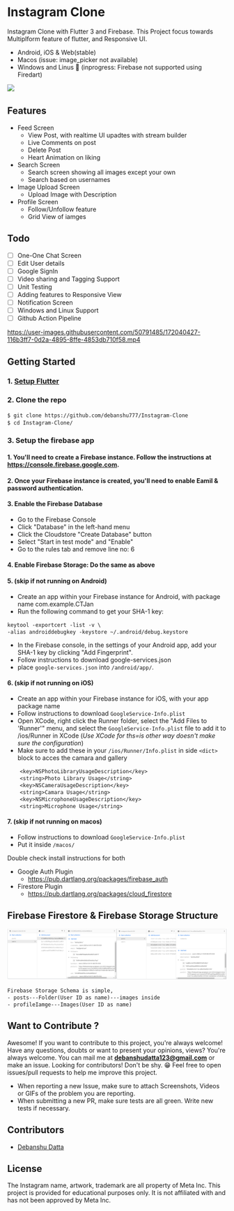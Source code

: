 # Instagram Clone

Instagram Clone with Flutter 3 and Firebase. This Project focus towards Multiplform feature of flutter, and Responsive UI. 

- Android, iOS & Web(stable)
- Macos (issue: image_picker not available)
- Windows and Linus 🚧 (inprogress: Firebase not supported using Firedart)

<img src="images/picture.png" width=1000/>

## Features
- Feed Screen
  - View Post, with realtime UI upadtes with stream builder
  - Live Comments on post
  - Delete Post
  - Heart Animation on liking
- Search Screen
  - Search screen showing all images except your own
  - Search based on usernames
- Image Upload Screen
  - Upload Image with Description
- Profile Screen
  - Follow/Unfollow feature
  - Grid View of iamges
  


## Todo
- [ ] One-One Chat Screen
- [ ] Edit User details
- [ ] Google SignIn
- [ ] Video sharing and Tagging Support
- [ ] Unit Testing
- [ ] Adding features to Responsive View
- [ ] Notification Screen
- [ ] Windows and Linux Support
- [ ] Github Action Pipeline

https://user-images.githubusercontent.com/50791485/172040427-116b3ff7-0d2a-4895-8ffe-4853db710f58.mp4


## Getting Started

### 1. [Setup Flutter](https://flutter.io/setup/)

### 2. Clone the repo

```sh
$ git clone https://github.com/debanshu777/Instagram-Clone
$ cd Instagram-Clone/
```

### 3. Setup the firebase app

#### 1. You'll need to create a Firebase instance. Follow the instructions at https://console.firebase.google.com.
#### 2. Once your Firebase instance is created, you'll need to enable Eamil & password authentication.


#### 3. Enable the Firebase Database
* Go to the Firebase Console
* Click "Database" in the left-hand menu
* Click the Cloudstore "Create Database" button
* Select "Start in test mode" and "Enable"
* Go to the rules tab and remove line no: 6

#### 4. Enable Firebase Storage: Do the same as above 

#### 5. (skip if not running on Android)

* Create an app within your Firebase instance for Android, with package name com.example.CTJan
* Run the following command to get your SHA-1 key:

```
keytool -exportcert -list -v \
-alias androiddebugkey -keystore ~/.android/debug.keystore
```

* In the Firebase console, in the settings of your Android app, add your SHA-1 key by clicking "Add Fingerprint".
* Follow instructions to download google-services.json
* place `google-services.json` into `/android/app/`.


#### 6. (skip if not running on iOS)

* Create an app within your Firebase instance for iOS, with your app package name
* Follow instructions to download `GoogleService-Info.plist`
* Open XCode, right click the Runner folder, select the "Add Files to 'Runner'" menu, and select the `GoogleService-Info.plist` file to add it to /ios/Runner in XCode (*Use XCode for ths=is other way doesn't make sure the configuration*)
* Make sure to add these in your `/ios/Runner/Info.plist` in side `<dict>` block to acces the camara and gallery
```
    <key>NSPhotoLibraryUsageDescription</key>
	<string>Photo Library Usage</string>
	<key>NSCameraUsageDescription</key>
	<string>Camara Usage</string>
	<key>NSMicrophoneUsageDescription</key>
	<string>Microphone Usage</string>
```
#### 7. (skip if not running on macos)
* Follow instructions to download `GoogleService-Info.plist`
* Put it inside `/macos/`

Double check install instructions for both
   - Google Auth Plugin
     - https://pub.dartlang.org/packages/firebase_auth
   - Firestore Plugin
     -  https://pub.dartlang.org/packages/cloud_firestore
  
## Firebase Firestore & Firebase Storage Structure

<img src="images/db.jpg">

```
Firebase Storage Schema is simple, 
- posts---Folder(User ID as name)---images inside
- profileIamge---Images(User ID as name)
```

## Want to Contribute ?

Awesome! If you want to contribute to this project, you're always welcome!
Have any questions, doubts or want to present your opinions, views? You're always welcome. You can mail me at <b>debanshudatta123@gmail.com</b> or make an issue.
Looking for contributors! Don't be shy. 😁 Feel free to open issues/pull requests to help me improve this project.

- When reporting a new Issue, make sure to attach Screenshots, Videos or GIFs of the problem you are reporting.
- When submitting a new PR, make sure tests are all green. Write new tests if necessary.

## Contributors

- [Debanshu Datta](https://github.com/Debanshu777)

## License
The Instagram name, artwork, trademark are all property of Meta Inc. This project is provided for educational purposes only. It is not affiliated with and has not been approved by Meta Inc.
